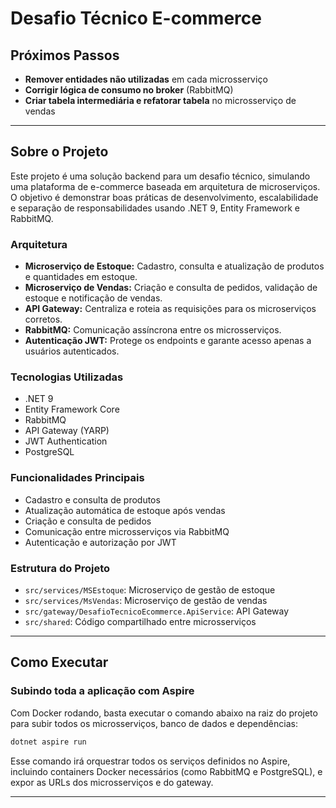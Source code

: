 
# Desafio Técnico E-commerce

## Próximos Passos

- **Remover entidades não utilizadas** em cada microsserviço
- **Corrigir lógica de consumo no broker** (RabbitMQ)
- **Criar tabela intermediária e refatorar tabela** no microsserviço de vendas

---

## Sobre o Projeto

Este projeto é uma solução backend para um desafio técnico, simulando uma plataforma de e-commerce baseada em arquitetura de microserviços. O objetivo é demonstrar boas práticas de desenvolvimento, escalabilidade e separação de responsabilidades usando .NET 9, Entity Framework e RabbitMQ.

### Arquitetura

- **Microserviço de Estoque:** Cadastro, consulta e atualização de produtos e quantidades em estoque.
- **Microserviço de Vendas:** Criação e consulta de pedidos, validação de estoque e notificação de vendas.
- **API Gateway:** Centraliza e roteia as requisições para os microserviços corretos.
- **RabbitMQ:** Comunicação assíncrona entre os microsserviços.
- **Autenticação JWT:** Protege os endpoints e garante acesso apenas a usuários autenticados.

### Tecnologias Utilizadas

- .NET 9
- Entity Framework Core
- RabbitMQ
- API Gateway (YARP)
- JWT Authentication
- PostgreSQL

### Funcionalidades Principais

- Cadastro e consulta de produtos
- Atualização automática de estoque após vendas
- Criação e consulta de pedidos
- Comunicação entre microsserviços via RabbitMQ
- Autenticação e autorização por JWT

### Estrutura do Projeto

- `src/services/MSEstoque`: Microserviço de gestão de estoque
- `src/services/MsVendas`: Microserviço de gestão de vendas
- `src/gateway/DesafioTecnicoEcommerce.ApiService`: API Gateway
- `src/shared`: Código compartilhado entre microsserviços

---

## Como Executar

### Subindo toda a aplicação com Aspire

Com Docker rodando, basta executar o comando abaixo na raiz do projeto para subir todos os microsserviços, banco de dados e dependências:

```powershell
dotnet aspire run
```

Esse comando irá orquestrar todos os serviços definidos no Aspire, incluindo containers Docker necessários (como RabbitMQ e PostgreSQL), e expor as URLs dos microsserviços e do gateway.

---